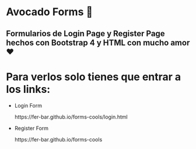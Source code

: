 # Avocado Forms 🥑

## Formularios de Login Page y Register Page hechos con Bootstrap 4 y HTML con mucho amor ❤

<h1> Para verlos solo tienes que entrar a los links:</h1>
<ul>
  <li>
    <p>Login Form</p>
    https://fer-bar.github.io/forms-cools/login.html
  </li>
  <li>
    <p>Register Form</p>
    https://fer-bar.github.io/forms-cools
  </li>
</ul>
